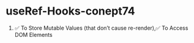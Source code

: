 # useRef-Hooks-conept74
1. ✅ To Store Mutable Values (that don’t cause re-render),✅ To Access DOM Elements
